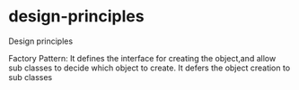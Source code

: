 # design-principles
Design principles

Factory Pattern:
It defines the interface for creating the object,and allow sub classes to decide which object to create. It defers the object creation to sub classes
